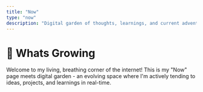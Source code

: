 ```yaml
---
title: "Now"
type: "now"
description: "Digital garden of thoughts, learnings, and current adventures"
---
```


# 🌱 Whats Growing

Welcome to my living, breathing corner of the internet! This is my "Now" page meets digital garden - an evolving space where I'm actively tending to ideas, projects, and learnings in real-time.
